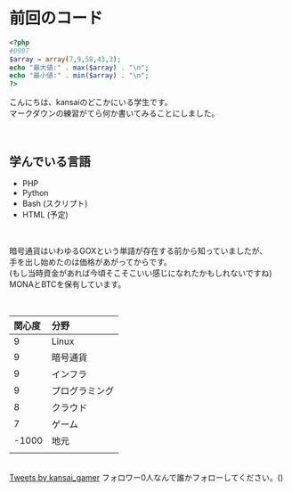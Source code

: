 # 前回のコード
 
```php
<?php
#0907
$array = array(7,9,58,43,3);
echo "最大値:" . max($array) . "\n";
echo "最小値:" . min($array) . "\n";
?>

 ```

こんにちは、kansaiのどこかにいる学生です。  
マークダウンの練習がてら何か書いてみることにしました。  

<br>

## 学んでいる言語  
+ PHP
+ Python
+ Bash (スクリプト)
+ HTML (予定)


<br>

暗号通貨はいわゆるGOXという単語が存在する前から知っていましたが、  
手を出し始めたのは価格があがってからです。  
(もし当時資金があれば今頃そこそこいい感じになれたかもしれないですね)  
MONAとBTCを保有しています。

<br>

|関心度|分野|
|:-- |:--|
|9| Linux|
|9| 暗号通貨
|9|インフラ|
|9|プログラミング
|8|クラウド|
|7|ゲーム|
|-1000|地元|
| | | |

  
<br>
<a class="twitter-timeline" href="https://twitter.com/kansai_gamer?ref_src=twsrc%5Etfw">Tweets by kansai_gamer</a> <script async src="https://platform.twitter.com/widgets.js" charset="utf-8"></script> 
フォロワー0人なんで誰かフォローしてください。()
